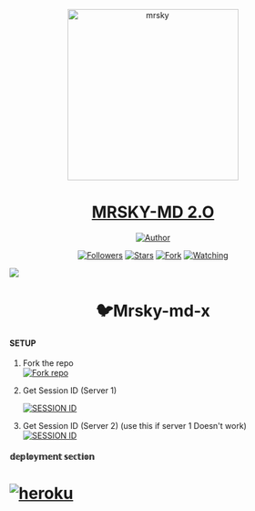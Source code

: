 <p align="center">  
  <a href="https://mrsky-cyber.blogspot.com">
    <img alt="mrsky" height="300" src="https://telegra.ph/file/e401d0a038f615c73871b.jpg">
    <h1 align="center">MRSKY-MD 2.O</h1>
  </a>
</p>
<p align="center">
<a href="https://github.com/mrsky-cyber"><img title="Author" src="https://img.shields.io/mrsky-cyber/mrsky-md-x?style=for-the-badge&logo=whatsapp"></a>
<p/>
<p align="center">
<a href="https://github.com/mrsky-cyber?tab=followers"><img title="Followers" src="https://img.shields.io/github/followers/mrsky-cyber?label=Followers&style=social"></a>
<a href="https://github.com/mrsky-cyber/mrsky-md-x/stargazers/"><img title="Stars" src="https://img.shields.io/github/stars/mrsky-cyber/mrsky-md-x?&style=social"></a>
<a href="https://github.com/mrsky-cyber/mrsky-md-x/network/members"><img title="Fork" src="https://img.shields.io/github/forks/mrsky-cyber/mrsky-md-x?style=social"></a>
<a href="https://github.com/mrsky-cyber/mrsky-md-x/watchers"><img title="Watching" src="https://img.shields.io/github/watchers/mrsky-cyber/mrsky-md-x?label=Watching&style=social"></a>

<a href="https://app.fossa.com/projects/git%2Bgithub.com%2Fmrsky-cyber%2Fmrsky-md-x?ref=badge_shield&issueType=license" alt="FOSSA Status"><img src="https://app.fossa.com/api/projects/git%2Bgithub.com%2Fmrsky-cyber%2Fmrsky-md-x.svg?type=shield&issueType=license"/></a>


  
</p>

 
<h1 align="center">🐦Mrsky-md-x</h1>



#### SETUP

1. Fork the repo
    <br>
<a href='https://github.com/mrsky-cyber/mrsky-md-x/fork' target="_blank"><img alt='Fork repo' src='https://img.shields.io/badge/Fork Repo-100000?style=for-the-badge&logo=scan&logoColor=white&labelColor=black&color=black'/></a>



2. Get Session ID (Server 1)
   > 
    
     <a href='/' target="_blank"><img alt='SESSION ID' src='https://img.shields.io/badge/Session_id-100000?style=for-the-badge&logo=scan&logoColor=white&labelColor=black&color=black'/></a>


3. Get Session ID (Server 2) (use this if server 1 Doesn't work)
    <br>
<a href='/' target="_blank"><img alt='SESSION ID' src='https://img.shields.io/badge/Session_id-100000?style=for-the-badge&logo=scan&logoColor=white&labelColor=black&color=black'/></a>


#### 𝕕𝕖𝕡𝕝𝕠𝕪𝕞𝕖𝕟𝕥 𝕤𝕖𝕔𝕥𝕚𝕠𝕟
# <a href="https://dashboard.heroku.com/new?template=https://github.com/Itxxwasi/UNIQUE-MD"><img title="heroku" src="https://img.shields.io/badge/DEPLOY ON HEROKU-h?color=green&style=for-the-badge&logo=msi"></a>




